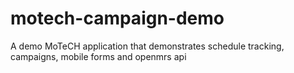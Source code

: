 motech-campaign-demo
====================

A demo MoTeCH application that demonstrates schedule tracking, campaigns, mobile forms and openmrs api